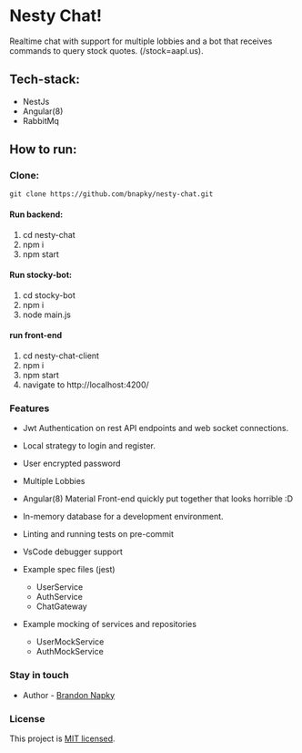 # Nesty Chat!

Realtime chat with support for multiple lobbies and a bot that receives commands to query stock quotes. (/stock=aapl.us).

## Tech-stack: 
  * NestJs  
  * Angular(8)  
  * RabbitMq  


## How to run:

### Clone:
  ``` git clone https://github.com/bnapky/nesty-chat.git ```

#### Run backend:
  1. cd nesty-chat
  2. npm i 
  3. npm start 

#### Run stocky-bot:
  1. cd stocky-bot 
  2. npm i 
  3. node main.js 


#### run front-end
  1. cd nesty-chat-client 
  2. npm i 
  3. npm start
  4. navigate to http://localhost:4200/

### Features 

* Jwt Authentication on rest API endpoints and web socket connections.
* Local strategy to login and register.
* User encrypted password
* Multiple Lobbies
* Angular(8) Material Front-end quickly put together that looks horrible :D
* In-memory database for a development environment.

* Linting and running tests on pre-commit
* VsCode debugger support

* Example spec files (jest)
  * UserService
  * AuthService
  * ChatGateway

* Example mocking of services and repositories 
  * UserMockService
  * AuthMockService

### Stay in touch

- Author - [Brandon Napky](https://www.linkedin.com/in/brandon-napky-747826b8/)

### License
  This project is [MIT licensed](https://en.wikipedia.org/wiki/MIT_License).
